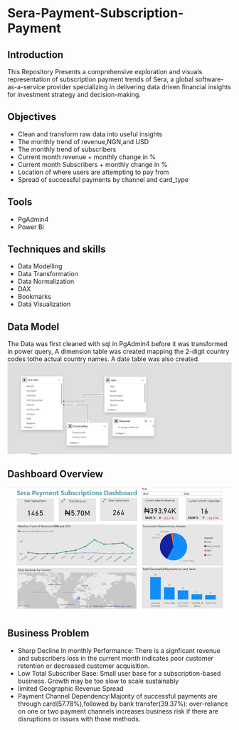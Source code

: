 # Sera-Payment-Subscription-Payment

## Introduction
This Repository Presents a comprehensive exploration and visuals representation of subscription payment trends of Sera, a global software-as-a-service provider specializing in delivering data driven financial insights for investment strategy and decision-making.

## Objectives
<ul>
  <li>Clean and transform raw data into useful insights</li>
  <li>The monthly trend of revenue,NGN,and USD</li>
  <li>The monthly trend of subscribers</li>
  <li>Current month revenue + monthly change in %</li>
  <li>Current month Subscribers + monthly change in %</li>
  <li>Location of where users are attempting to pay from</li>
  <li>Spread of successful payments by channel and card_type</li>
</ul>

## Tools
<ul>
<li>PgAdmin4</li>
<li>Power Bi</li>
</ul>

## Techniques and skills
<ul>
  <li>Data Modelling</li>
  <li>Data Transformation</li>
  <li>Data Normalization</li>
  <li>DAX</li> 
  <li>Bookmarks</li>
  <li>Data Visualization</li>
</ul>

## Data Model
The Data was first cleaned with sql in PgAdmin4 before it was transformed in power query, A dimension table was created mapping the 2-digit country codes tothe actual country names. A date table was also created.
![Data Model](https://github.com/seancarter133/Sera-Payment-Subscription-Payment/blob/main/images/Data%20Model.jpg)

## Dashboard Overview
![Dashboard View](https://github.com/seancarter133/Sera-Payment-Subscription-Payment/blob/main/images/sera_sales.jpg)

## Business Problem
<ul>
  <li>Sharp Decline In monthly Performance: There is a signficant revenue and subscribers loss in the current month indicates poor customer retention or decreased customer acquisition.</li>
  <li>Low Total Subscriber Base: Small user base for a subscription-based business. Growth may be too slow to scale sustainably </li>
  <li>limited Geographic Revenue Spread</li>
  <li>Payment Channel Dependency:Majority of successful payments are through card(57.78%),followed by bank transfer(39.37%): over-reliance on one or two payment channels increases business risk if there are disruptions or issues with those methods.</li>
</ul>

